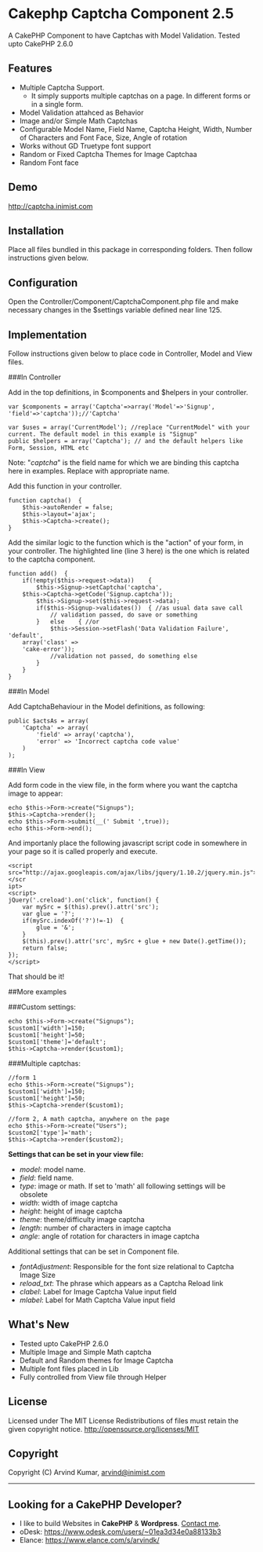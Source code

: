 Cakephp Captcha Component 2.5
=============================

A CakePHP Component to have Captchas with Model Validation. Tested upto CakePHP 2.6.0

Features
--------------------
* Multiple Captcha Support.
	- It simply supports multiple captchas on a page. In different forms or 
	in a single form.
* Model Validation attahced as Behavior
* Image and/or Simple Math Captchas
* Configurable Model Name, Field Name, Captcha Height, Width, Number of 
Characters and Font Face, Size, Angle 
of rotation
* Works without GD Truetype font support
* Random or Fixed Captcha Themes for Image Captchaa
* Random Font face

Demo
--------------------
http://captcha.inimist.com


Installation
--------------------

Place all files bundled in this package in corresponding folders. Then follow 
instructions given below.

Configuration
--------------------

Open the Controller/Component/CaptchaComponent.php file and make necessary 
changes in the $settings variable 
defined near line 125.

Implementation
--------------------

Follow instructions given below to place code in Controller, Model and View files.

###In Controller

Add in the top definitions, in $components and $helpers in your controller.

    var $components = array('Captcha'=>array('Model'=>'Signup', 
    'field'=>'captcha'));//'Captcha'

    var $uses = array('CurrentModel'); //replace "CurrentModel" with your current. The default model in this example is "Signup"
    public $helpers = array('Captcha'); // and the default helpers like Form, Session, HTML etc

Note: "*captcha*" is the field name for which we are binding this captcha here 
in examples. Replace with 
appropriate name.

Add this function in your controller.

    function captcha()	{
        $this->autoRender = false;
        $this->layout='ajax';
        $this->Captcha->create();
    }

Add the similar logic to the function which is the "action" of your form, in 
your controller. The highlighted 
line (line 3 here) is the one which is related to the captcha component.

    function add()	{
        if(!empty($this->request->data))	{
            $this->Signup->setCaptcha('captcha', 
	    $this->Captcha->getCode('Signup.captcha'));
            $this->Signup->set($this->request->data);
            if($this->Signup->validates())	{ //as usual data save call
                // validation passed, do save or something
            }	else	{ //or
                $this->Session->setFlash('Data Validation Failure', 'default', 
		array('class' => 
		'cake-error'));
                //validation not passed, do something else
            }
        }
    }


###In Model

Add CaptchaBehaviour in the Model definitions, as following:

    public $actsAs = array(
        'Captcha' => array(
            'field' => array('captcha'),
            'error' => 'Incorrect captcha code value'
        )
    );

###In View

Add form code in the view file, in the form where you want the captcha image to 
appear:

    echo $this->Form->create("Signups");
    $this->Captcha->render();
    echo $this->Form->submit(__(' Submit ',true));
    echo $this->Form->end();


And importanly place the following javascript script code in somewhere in your 
page so it is called properly 
and execute.

    <script 
    src="http://ajax.googleapis.com/ajax/libs/jquery/1.10.2/jquery.min.js"></scr
    ipt>
    <script>
    jQuery('.creload').on('click', function() {
        var mySrc = $(this).prev().attr('src');
        var glue = '?';
        if(mySrc.indexOf('?')!=-1)  {
            glue = '&';
        }
        $(this).prev().attr('src', mySrc + glue + new Date().getTime());
        return false;
    });
    </script>

That should be it!

##More examples

###Custom settings:

    echo $this->Form->create("Signups");
    $custom1['width']=150;
    $custom1['height']=50;
    $custom1['theme']='default';
    $this->Captcha->render($custom1);

###Multiple captchas:

    //form 1
    echo $this->Form->create("Signups");
    $custom1['width']=150;
    $custom1['height']=50;
    $this->Captcha->render($custom1);

    //form 2, A math captcha, anywhere on the page
    echo $this->Form->create("Users");
    $custom2['type']='math';
    $this->Captcha->render($custom2);


**Settings that can be set in your view file:**

* *model*: model name.
* *field*: field name.
* *type*: image or math. If set to 'math' all following settings will be 
obsolete
* *width*: width of image captcha
* *height*: height of image captcha
* *theme*: theme/difficulty image captcha
* *length*: number of characters in image captcha
* *angle*: angle of rotation for characters in image captcha

Additional settings that can be set in Component file.

* *fontAdjustment*: Responsible for the font size relational to Captcha Image 
Size
* *reload_txt*: The phrase which appears as a Captcha Reload link
* *clabel*: Label for Image Captcha Value input field
* *mlabel*: Label for Math Captcha Value input field

What's New
--------------------
* Tested upto CakePHP 2.6.0
* Multiple Image and Simple Math captcha
* Default and Random themes for Image Captcha
* Multiple font files placed in Lib
* Fully controlled from View file through Helper

License
--------------------
Licensed under The MIT License
Redistributions of files must retain the given copyright notice.
http://opensource.org/licenses/MIT


Copyright
--------------------
Copyright (C) Arvind Kumar, arvind@inimist.com


-----------------------------
Looking for a CakePHP Developer?
-----------------------------
* I like to build Websites in **CakePHP** & **Wordpress**. [Contact me](http://devarticles.in/contact/).
* oDesk: https://www.odesk.com/users/~01ea3d34e0a88133b3
* Elance: https://www.elance.com/s/arvindk/